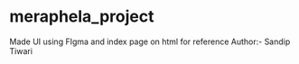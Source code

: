 # meraphela_project
Made UI using FIgma and index page on html for reference
Author:- Sandip Tiwari
